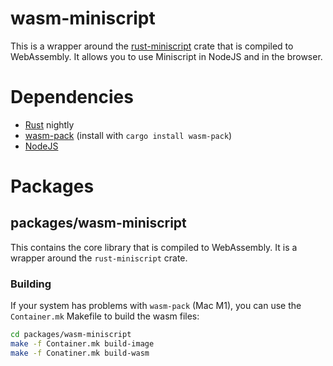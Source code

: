 # wasm-miniscript

This is a wrapper around the [rust-miniscript](https://github.com/rust-bitcoin/rust-miniscript) crate that is compiled
to WebAssembly. It allows you to use Miniscript in NodeJS and in the browser.

# Dependencies

- [Rust](https://www.rust-lang.org/) nightly
- [wasm-pack](https://rustwasm.github.io/wasm-pack/) (install with `cargo install wasm-pack`)
- [NodeJS](https://nodejs.org/en/)


# Packages

## packages/wasm-miniscript

This contains the core library that is compiled to WebAssembly.
It is a wrapper around the `rust-miniscript` crate.

###  Building

If your system has problems with `wasm-pack` (Mac M1), you can use the `Container.mk` Makefile to build the wasm files:

```bash
cd packages/wasm-miniscript
make -f Container.mk build-image
make -f Conatiner.mk build-wasm
```
